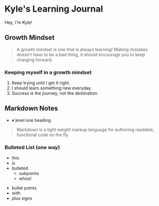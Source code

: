 # Kyle's Learning Journal
Hey, I'm Kyle! 

## Growth Mindset
> A growth mindset is one that is always learning! Making mistakes doesn't have to be a bad thing, it should encourage you to keep charging forward.

### Keeping myself in a growth mindset
1. Keep trying until I get it right.
1. I should learn something new everyday.
1. Success is the journey, not the destination.


## Markdown Notes
- `#` level one heading
> Markdown is a light weight markup language for authoring readable, functional code on the fly

### Bulleted List (one way)
- this
- is
- bulleted
  - subpoints
  - whoo!
+ bullet points
+ with
+ plus signs
